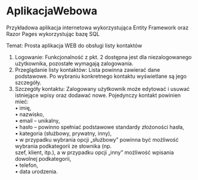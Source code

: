 # AplikacjaWebowa
Przykładowa aplikacja internetowa wykorzystująca Entity Framework oraz Razor Pages wykorzystując bazę SQL

Temat: Prosta aplikacja WEB do obsługi listy kontaktów
1. Logowanie:
Funkcjonalność z pkt. 2 dostępna jest dla niezalogowanego użytkownika, pozostałe wymagają zalogowania.
2. Przeglądanie listy kontaktów:
Lista powinna zawierać dane podstawowe. Po wybraniu konkretnego kontaktu wyświetlane są jego
szczegóły.
3. Szczegóły kontaktu:
Zalogowany użytkownik może edytować i usuwać istniejące wpisy oraz dodawać nowe. Pojedynczy kontakt
powinien mieć:  
• imię,  
• nazwisko,  
• email – unikalny,  
• hasło – powinno spełniać podstawowe standardy złożoności hasła,  
• kategoria (służbowy, prywatny, inny),  
• w przypadku wybrania opcji „służbowy” powinna być możliwość wybrania podkategorii ze słownika (np.  
szef, klient, itp.), a w przypadku opcji „inny” możliwość wpisania dowolnej podkategorii,  
• telefon,  
• data urodzenia.   
